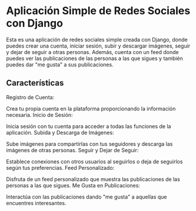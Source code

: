 
# Aplicación Simple de Redes Sociales con Django

Esta es una aplicación de redes sociales simple creada con Django, donde puedes crear una cuenta, iniciar sesión, subir y descargar imágenes, seguir y dejar de seguir a otras personas. Además, cuenta con un feed donde puedes ver las publicaciones de las personas a las que sigues y también puedes dar "me gusta" a sus publicaciones.

## Características

Registro de Cuenta:

Crea tu propia cuenta en la plataforma proporcionando la información necesaria.
Inicio de Sesión:

Inicia sesión con tu cuenta para acceder a todas las funciones de la aplicación.
Subida y Descarga de Imágenes:

Sube imágenes para compartirlas con tus seguidores y descarga las imágenes de otras personas.
Seguir y Dejar de Seguir:

Establece conexiones con otros usuarios al seguirlos o deja de seguirlos según tus preferencias.
Feed Personalizado:

Disfruta de un feed personalizado que muestra las publicaciones de las personas a las que sigues.
Me Gusta en Publicaciones:

Interactúa con las publicaciones dando "me gusta" a aquellas que encuentres interesantes.
